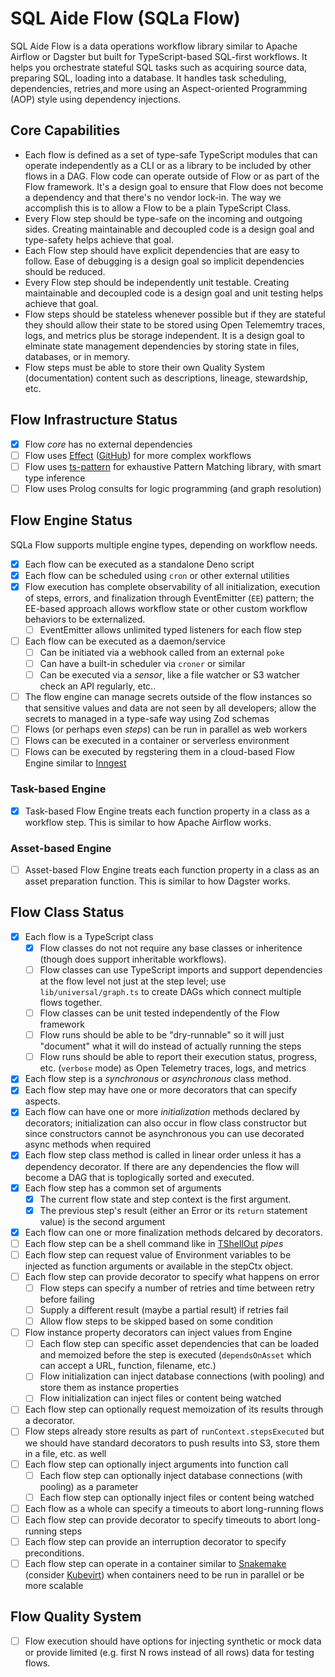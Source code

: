 # SQL Aide Flow (SQLa Flow)

SQL Aide Flow is a data operations workflow library similar to Apache Airflow or
Dagster but built for TypeScript-based SQL-first workflows. It helps you
orchestrate stateful SQL tasks such as acquiring source data, preparing SQL,
loading into a database. It handles task scheduling, dependencies, retries,and
more using an Aspect-oriented Programming (AOP) style using dependency
injections.

## Core Capabilities

- Each flow is defined as a set of type-safe TypeScript modules that can operate
  independently as a CLI or as a library to be included by other flows in a DAG.
  Flow code can operate outside of Flow or as part of the Flow framework. It's a
  design goal to ensure that Flow does not become a dependency and that there's
  no vendor lock-in. The way we accomplish this is to allow a Flow to be a plain
  TypeScript Class.
- Every Flow step should be type-safe on the incoming and outgoing sides.
  Creating maintainable and decoupled code is a design goal and type-safety
  helps achieve that goal.
- Each Flow step should have explicit dependencies that are easy to follow. Ease
  of debugging is a design goal so implicit dependencies should be reduced.
- Every Flow step should be independently unit testable. Creating maintainable
  and decoupled code is a design goal and unit testing helps achieve that goal.
- Flow steps should be stateless whenever possible but if they are stateful they
  should allow their state to be stored using Open Telememtry traces, logs, and
  metrics plus be storage independent. It is a design goal to elminate state
  management dependencies by storing state in files, databases, or in memory.
- Flow steps must be able to store their own Quality System (documentation)
  content such as descriptions, lineage, stewardship, etc.

## Flow Infrastructure Status

- [x] Flow _core_ has no external dependencies
- [ ] Flow uses [Effect](https://www.effect.website/docs/quickstart)
      ([GitHub](https://github.com/Effect-TS/effect)) for more complex workflows
- [ ] Flow uses [ts-pattern](https://github.com/gvergnaud/ts-pattern) for
      exhaustive Pattern Matching library, with smart type inference
- [ ] Flow uses Prolog consults for logic programming (and graph resolution)

## Flow Engine Status

SQLa Flow supports multiple engine types, depending on workflow needs.

- [x] Each flow can be executed as a standalone Deno script
- [x] Each flow can be scheduled using `cron` or other external utilities
- [x] Flow execution has complete observability of all initialization, execution
      of steps, errors, and finalization through EventEmitter (`EE`) pattern;
      the EE-based approach allows workflow state or other custom workflow
      behaviors to be externalized.
  - [ ] EventEmitter allows unlimited typed listeners for each flow step
- [ ] Each flow can be executed as a daemon/service
  - [ ] Can be initiated via a webhook called from an external `poke`
  - [ ] Can have a built-in scheduler via `croner` or similar
  - [ ] Can be executed via a _sensor_, like a file watcher or S3 watcher check
        an API regularly, etc..
- [ ] The flow engine can manage secrets outside of the flow instances so that
      sensitive values and data are not seen by all developers; allow the
      secrets to managed in a type-safe way using Zod schemas
- [ ] Flows (or perhaps even _steps_) can be run in parallel as web workers
- [ ] Flows can be executed in a container or serverless environment
- [ ] Flows can be executed by regstering them in a cloud-based Flow Engine
      similar to [Inngest](https://github.com/inngest/inngest)

### Task-based Engine

- [x] Task-based Flow Engine treats each function property in a class as a
      workflow step. This is similar to how Apache Airflow works.

### Asset-based Engine

- [ ] Asset-based Flow Engine treats each function property in a class as an
      asset preparation function. This is similar to how Dagster works.

## Flow Class Status

- [x] Each flow is a TypeScript class
  - [x] Flow classes do not not require any base classes or inheritence (though
        does support inheritable workflows).
  - [ ] Flow classes can use TypeScript imports and support dependencies at the
        flow level not just at the step level; use `lib/universal/graph.ts` to
        create DAGs which connect multiple flows together.
  - [ ] Flow classes can be unit tested independently of the Flow framework
  - [ ] Flow runs should be able to be "dry-runnable" so it will just "document"
        what it will do instead of actually running the steps
  - [ ] Flow runs should be able to report their execution status, progress,
        etc. (`verbose` mode) as Open Telemetry traces, logs, and metrics
- [x] Each flow step is a _synchronous_ or _asynchronous_ class method.
- [x] Each flow step may have one or more decorators that can specify aspects.
- [x] Each flow can have one or more _initialization_ methods declared by
      decorators; initialization can also occur in flow class constructor but
      since constructors cannot be asynchronous you can use decorated async
      methods when required
- [x] Each flow step class method is called in linear order unless it has a
      dependency decorator. If there are any dependencies the flow will become a
      DAG that is toplogically sorted and executed.
- [x] Each flow step has a common set of arguments
  - [x] The current flow state and step context is the first argument.
  - [x] The previous step's result (either an Error or its `return` statement
        value) is the second argument
- [x] Each flow can one or more finalization methods delcared by decorators.
- [ ] Each flow step can be a shell command like in
      [TShellOut](https://github.com/linkdd/tshellout) _pipes_
- [ ] Each flow step can request value of Environment variables to be injected
      as function arguments or available in the stepCtx object.
- [ ] Each flow step can provide decorator to specify what happens on error
  - [ ] Flow steps can specify a number of retries and time between retry before
        failing
  - [ ] Supply a different result (maybe a partial result) if retries fail
  - [ ] Allow flow steps to be skipped based on some condition
- [ ] Flow instance property decorators can inject values from Engine
  - [ ] Each flow step can specific asset dependencies that can be loaded and
        memoized before the step is executed (`dependsOnAsset` which can accept
        a URL, function, filename, etc.)
  - [ ] Flow initialization can inject database connections (with pooling) and
        store them as instance properties
  - [ ] Flow initialization can inject files or content being watched
- [ ] Each flow step can optionally request memoization of its results through a
      decorator.
- [ ] Flow steps already store results as part of `runContext.stepsExecuted` but
      we should have standard decorators to push results into S3, store them in
      a file, etc. as well
- [ ] Each flow step can optionally inject arguments into function call
  - [ ] Each flow step can optionally inject database connections (with pooling)
        as a parameter
  - [ ] Each flow step can optionally inject files or content being watched
- [ ] Each flow as a whole can specify a timeouts to abort long-running flows
- [ ] Each flow step can provide decorator to specify timeouts to abort
      long-running steps
- [ ] Each flow step can provide an interruption decorator to specify
      preconditions.
- [ ] Each flow step can operate in a container similar to
      [Snakemake](https://snakemake.github.io/) (consider
      [Kubevirt](https://www.cncf.io/blog/2023/07/11/kubevirt-v1-0-has-landed/))
      when containers need to be run in parallel or be more scalable

## Flow Quality System

- [ ] Flow execution should have options for injecting synthetic or mock data or
      provide limited (e.g. first N rows instead of all rows) data for testing
      flows.
